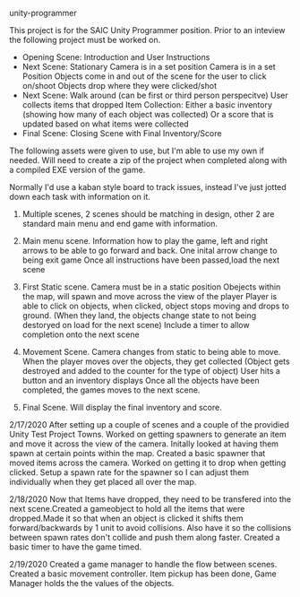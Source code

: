 unity-programmer

This project is for the SAIC Unity Programmer position. Prior to an inteview the following project must be worked on.

- Opening Scene: Introduction and User Instructions
- Next Scene: Stationary Camera is in a set position
Camera is in a set Position
Objects come in and out of the scene for the user to click on/shoot
Objects drop where they were clicked/shot
- Next Scene: Walk around (can be first or third person perspecitve)
User collects items that dropped
Item Collection: 
Either a basic inventory (showing how many of each object was collected)
Or a score that is updated based on what items were collected
- Final Scene: Closing Scene with Final Inventory/Score


The following assets were given to use, but I'm able to use my own if needed. Will need to create a zip of the project when completed along with a compiled EXE version of the game. 

Normally I'd use a kaban style board to track issues, instead I've just jotted down each task with information on it.

1. Multiple scenes, 2 scenes should be matching in design, other 2 are standard main menu and end game with information.

2. Main menu scene.
Information how to play the game, left and right arrows to be able to go forward and back.
One inital arrow change to being exit game 
Once all instructions have been passed,load the next scene

3. First Static scene.
Camera must be in a static position
Obejects within the map, will spawn and move across the view of the player
Player is able to click on objects, when clicked, object stops moving and drops to ground. (When they land, the objects change state to not being destoryed on load for the next scene) 
Include a timer to allow completion onto the next scene
4. Movement Scene.
Camera changes from static to being able to move. When the player moves over the objects, they get collected (Object gets destroyed and added to the counter for the type of object)
User hits a button and an inventory displays
Once all the objects have been completed, the games moves to the next scene.

5. Final Scene.
Will display the final inventory and score. 


2/17/2020
After setting up a couple of scenes and a couple of the providied Unity Test Project Towns. Worked on getting spawners to generate an item and move it across the view of the camera. Initally looked at having them spawn at certain points within the map. Created a basic spawner that moved items across the camera. Worked on getting it to drop when getting clicked. Setup a spawn rate for the spawner so I can adjust them individually when they get placed all over the map.

2/18/2020
Now that Items have dropped, they need to be transfered into the next scene.Created a gameobject to hold all the items that were dropped.Made it so that when an object is clicked it shifts them forward/backwards by 1 unit to avoid collisions. Also have it so the collisions between spawn rates don't collide and push them along faster. Created a basic timer to have the game timed.

2/19/2020
Created a game manager to handle the flow between scenes. Created a basic movement controller. Item pickup has been done, Game Manager holds the the values of the objects.